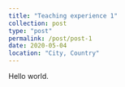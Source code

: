 ```yaml
---
title: "Teaching experience 1"
collection: post
type: "post"
permalink: /post/post-1
date: 2020-05-04
location: "City, Country"
---
```


Hello world.
